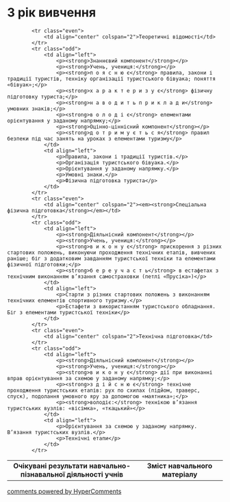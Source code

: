 <div id="hypercomments_widget" class="js-hypercomments-widget invisible"></div>

3 рік вивчення
=============================

<table>
  <body>
    <tr>
<td align="center" width="60%"><strong>Очікувані результати навчально-пізнавальної діяльності учнів</strong></td>
<td align="center" width="40%"><strong>Зміст навчального матеріалу</strong></td>
    </tr>

            <tr class="even">
                <td align="center" colspan="2">Теоретичні відомості</td>
            </tr>
            <tr class="odd">
                <td align="left">
                    <p><strong>Знаннєвий компонент</strong></p>
                    <p><strong>Учень, учениця:</strong></p>
                    <p><strong>п о я с н ю є</strong> правила, закони і традиції туристів, техніку організації туристського бівуака; поняття «бівуак»;</p>
                    <p><strong>х а р а к т е р и з у є</strong> фізичну підготовку туриста;</p>
                    <p><strong>н а в о д и т ь п р и к л а д и</strong> умовних знаків;</p>
                    <p><strong>в о л о д і є</strong> елементами орієнтування у заданому напрямку;</p>
                    <p><strong>Оцінно-ціннісний компонент</strong></p>
                    <p><strong>д о т р и м у є т ь с я</strong> правил безпеки під час занять на уроках з елементами туризму</p>
                </td>
                <td align="left">
                    <p>Правила, закони і традиції туристів.</p>
                    <p>Організація туристського бівуака.</p>
                    <p>Орієнтування у заданому напрямку.</p>
                    <p>Умовні знаки.</p>
                    <p>Фізична підготовка туриста</p>
                </td>
            </tr>
            <tr class="even">
                <td align="center" colspan="2"><em><strong>Спеціальна фізична підготовка</strong></em></td>
            </tr>
            <tr class="odd">
                <td align="left">
                    <p><strong>Діяльнісний компонент</strong></p>
                    <p><strong>Учень, учениця:</strong></p>
                    <p><strong>в и к о н у є</strong> прискорення з різних стартових положень, виконуючи проходження технічних етапів, вивчених раніше; біг з додатковим завданням туристської техніки та елементами фізичної підготовки;</p>
                    <p><strong>б е р е у ч а с т ь</strong> в естафетах з технічним виконанням в’язання самостраховки (петлі «Прусіка»)</p>
                </td>
                <td align="left">
                    <p>Старти з різних стартових положень з виконанням технічних елементів спортивного туризму.</p>
                    <p>Естафети з використанням туристського обладнання. Біг з елементами туристської техніки</p>
                </td>
            </tr>
            <tr class="even">
                <td align="center" colspan="2">Технічна підготовка</td>
            </tr>
            <tr class="odd">
                <td align="left">
                    <p><strong>Діяльнісний компонент</strong></p>
                    <p><strong>Учень, учениця:</strong></p>
                    <p><strong>в и к о н у є</strong> дії при виконанні вправ орієнтування за схемою у заданому напрямку;</p>
                    <p><strong>з д і й с н ю є</strong> технічне проходження туристських етапів: рух по схилах (підйом, траверс, спуск), подолання умовного яру за допомогою «маятника»;</p>
                    <p><strong>володіє:</strong> технікою в’язання туристських вузлів: «вісімка», «ткацький»</p>
                </td>
                <td align="left">
                    <p>Орієнтування за схемою у заданому напрямку. В’язання туристських вузлів.</p>
                    <p>Технічні етапи</p>
                </td>
            </tr>
  </body>
</table>

<div class="js-hypercomments-container">
    <a href="http://hypercomments.com" class="hc-link" title="comments widget">comments powered by HyperComments</a>
</div>